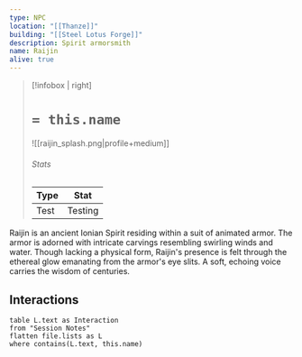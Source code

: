 ```yaml
---
type: NPC
location: "[[Thanze]]"
building: "[[Steel Lotus Forge]]"
description: Spirit armorsmith
name: Raijin
alive: true
---
```

> [!infobox | right]
> # `= this.name`
> ![[raijin_splash.png|profile+medium]]
> ###### Stats
> | Type | Stat |
> | ---- | ---- |
> | Test | Testing |

Raijin is an ancient Ionian Spirit residing within a suit of animated armor. The armor is adorned with intricate carvings resembling swirling winds and water. Though lacking a physical form, Raijin's presence is felt through the ethereal glow emanating from the armor's eye slits. A soft, echoing voice carries the wisdom of centuries.
## Interactions
```dataview
table L.text as Interaction
from "Session Notes"
flatten file.lists as L
where contains(L.text, this.name)
```